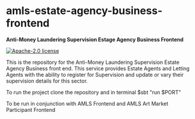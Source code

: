 amls-estate-agency-business-frontend
=========================================

**Anti-Money Laundering Supervision Estage Agency Business Frontend**

[![Apache-2.0 license](http://img.shields.io/badge/license-Apache-brightgreen.svg)](http://www.apache.org/licenses/LICENSE-2.0.html)

This is the repository for the Anti-Money Laundering Supervision Estate Agency Business front end. This service provides Estate Agents and Letting Agents with the ability to register for Supervision and update or vary their supervision details for this sector.

To run the project clone the repository and in terminal $sbt "run $PORT" 

To be run in conjunction with AMLS Frontend and AMLS Art Market Participant Frontend